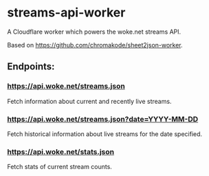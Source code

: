 # streams-api-worker

A Cloudflare worker which powers the woke.net streams API.

Based on https://github.com/chromakode/sheet2json-worker.


## Endpoints:

### https://api.woke.net/streams.json

Fetch information about current and recently live streams.

### https://api.woke.net/streams.json?date=YYYY-MM-DD

Fetch historical information about live streams for the date specified.

### https://api.woke.net/stats.json

Fetch stats of current stream counts.
